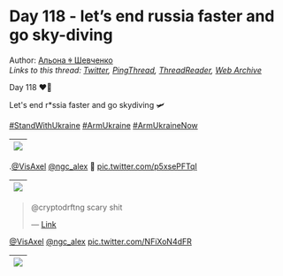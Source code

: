 # Day 118 - let’s end russia faster and go sky-diving

Author: [Альона ꑭ Шевченко](https://twitter.com/cryptodrftng)  
*Links to this thread: [Twitter](https://twitter.com/cryptodrftng/status/1539154575902576641), [PingThread](https://pingthread.com/thread/1539154575902576641), [ThreadReader](https://threadreaderapp.com/thread/1539154575902576641.html), [Web Archive](https://web.archive.org/web/*/https://twitter.com/cryptodrftng/status/1539154575902576641)*

Day 118 ❤️🖤

Let's end r*ssia faster and go skydiving 🛩 

[#StandWithUkraine](https://twitter.com/hashtag/StandWithUkraine) [#ArmUkraine](https://twitter.com/hashtag/ArmUkraine) [#ArmUkraineNow](https://twitter.com/hashtag/ArmUkraineNow)

| [![](https://pbs.twimg.com/media/FVws7SaX0AAublc.jpg)](https://pbs.twimg.com/media/FVws7SaX0AAublc.jpg) |
| :-: |

.[@VisAxel](https://twitter.com/VisAxel) [@ngc_alex](https://twitter.com/ngc_alex) 🤪 [pic.twitter.com/p5xsePFTqI](https://twitter.com/cryptodrftng/status/1539176861296623619/video/1)

| [![](https://pbs.twimg.com/ext_tw_video_thumb/1539176711039885313/pu/img/3UjTS4gUf6iF2cDz.jpg)](https://video.twimg.com/ext_tw_video/1539176711039885313/pu/vid/1280x684/GuzwnTdqh2T4SXqK.mp4?tag=12) |
| :-: |

<blockquote class="twitter-tweet">
    <p lang="en" dir="ltr">
    @cryptodrftng scary shit<br />
    </p>
    &mdash; <a href="https://twitter.com/VisAxel/status/1539163384184295427">Link</a>
</blockquote>

[@VisAxel](https://twitter.com/VisAxel) [@ngc_alex](https://twitter.com/ngc_alex) [pic.twitter.com/NFiXoN4dFR](https://twitter.com/cryptodrftng/status/1539185134435434498/video/1)

| [![](https://pbs.twimg.com/ext_tw_video_thumb/1539185047915450370/pu/img/cStRcCAZJYFkjKV_.jpg)](https://video.twimg.com/ext_tw_video/1539185047915450370/pu/vid/1280x696/5nTbMj2lAm2GiJ_n.mp4?tag=12) |
| :-: |
